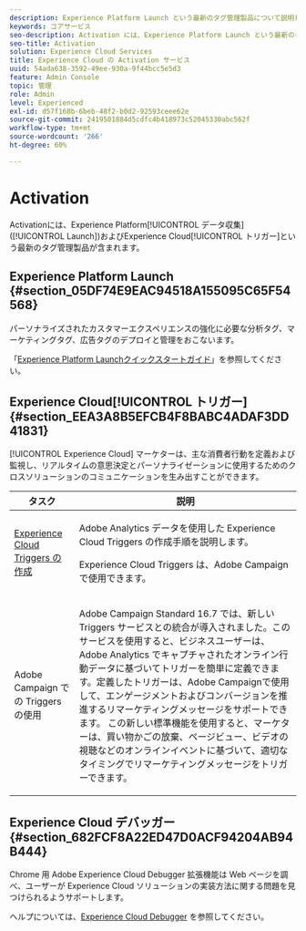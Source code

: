 ```yaml
---
description: Experience Platform Launch という最新のタグ管理製品について説明します。
keywords: コアサービス
seo-description: Activation には、Experience Platform Launch という最新のタグ管理製品のほか、Dynamic Tag Management（DTM）、および Triggers が含まれています。
seo-title: Activation
solution: Experience Cloud Services
title: Experience Cloud の Activation サービス
uuid: 54ada638-3592-49ee-930a-9f44bcc5e5d3
feature: Admin Console
topic: 管理
role: Admin
level: Experienced
exl-id: d57f168b-6beb-48f2-b0d2-92593ceee62e
source-git-commit: 2419501884d5cdfc4b418973c52045330abc562f
workflow-type: tm+mt
source-wordcount: '266'
ht-degree: 60%

---
```


# Activation

Activationには、Experience Platform[!UICONTROL データ収集]([!UICONTROL Launch])およびExperience Cloud[!UICONTROL トリガー]という最新のタグ管理製品が含まれます。

## Experience Platform Launch {#section_05DF74E9EAC94518A155095C65F54568}

パーソナライズされたカスタマーエクスペリエンスの強化に必要な分析タグ、マーケティングタグ、広告タグのデプロイと管理をおこないます。

「[Experience Platform Launchクイックスタートガイド](https://experienceleague.adobe.com/docs/experience-platform/tags/get-started/quick-start.html?lang=en)」を参照してください。

## Experience Cloud[!UICONTROL トリガー] {#section_EEA3A8B5EFCB4F8BABC4ADAF3DD41831}

[!UICONTROL Experience Cloud] マーケターは、主な消費者行動を定義および監視し、リアルタイムの意思決定とパーソナライゼーションに使用するためのクロスソリューションのコミュニケーションを生み出すことができます。

<table id="table_AF6842470172429EA97C9B02163BD0C3"> 
 <thead> 
  <tr> 
   <th colname="col1" class="entry"> タスク </th>
   <th colname="col2" class="entry"> 説明 </th>
  </tr> 
 </thead>
 <tbody> 
  <tr> 
   <td colname="col1"> <p> <a href="triggers.md#concept_887B30241B3E4DB0A2553B2996E2D4FB" format="dita" scope="local"> Experience Cloud Triggers の作成 </a> </p> </td> 
   <td colname="col2"> <p> Adobe Analytics データを使用した Experience Cloud Triggers の作成手順を説明します。 </p> <p>Experience Cloud Triggers は、Adobe Campaign で使用できます。 </p> </td>
  </tr>
  <tr> 
   <td colname="col1"> <p>Adobe Campaign での Triggers の使用 </p> </td> 
   <td colname="col2"> <p> Adobe Campaign Standard 16.7 では、新しい Triggers サービスとの統合が導入されました。このサービスを使用すると、ビジネスユーザーは、Adobe Analytics でキャプチャされたオンライン行動データに基づいてトリガーを簡単に定義できます。定義したトリガーは、Adobe Campaignで使用して、エンゲージメントおよびコンバージョンを推進するリマーケティングメッセージをサポートできます。 この新しい標準機能を使用すると、マーケターは、買い物かごの放棄、ページビュー、ビデオの視聴などのオンラインイベントに基づいて、適切なタイミングでリマーケティングメッセージをトリガーできます。 </p> </td>
  </tr>
 </tbody>
</table>


## Experience Cloud デバッガー {#section_682FCF8A22ED47D0ACF94204AB94B444}

Chrome 用 Adobe Experience Cloud Debugger 拡張機能は Web ページを調べ、ユーザーが Experience Cloud ソリューションの実装方法に関する問題を見つけられるようサポートします。

ヘルプについては、[Experience Cloud Debugger](https://experienceleague.adobe.com/docs/debugger/using/experience-cloud-debugger.html?lang=ja) を参照してください。
